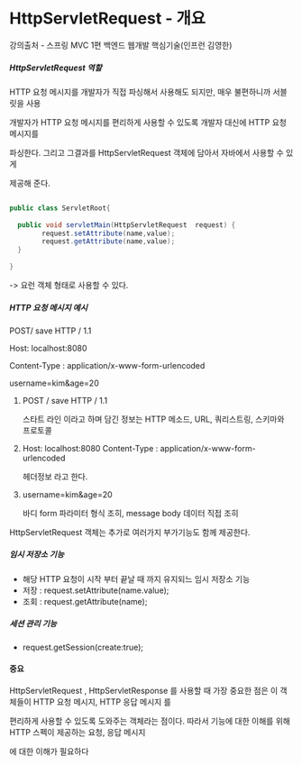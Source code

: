 # HttpServletRequest - 개요

강의출처 - 스프링 MVC 1편 백엔드 웹개발 핵심기술(인프런 김영한)



##### HttpServletRequest 역할 

HTTP 요청 메시지를 개발자가 직접 파싱해서 사용해도 되지만, 매우 불편하니까 서블릿을 사용

개발자가 HTTP 요청 메시지를 편리하게 사용할 수 있도록 개발자 대신에 HTTP 요청 메시지를 

파싱한다. 그리고 그결과를 HttpServletRequest 객체에 담아서 자바에서 사용할 수 있게 

제공해 준다. 



```java

public class ServletRoot{
    
  public void servletMain(HttpServletRequest  request) {
 		request.setAttribute(name,value);
        request.getAttribute(name,value);   
  }
    
}

```

-> 요런 객체 형태로 사용할 수 있다.



##### HTTP 요청 메시지  예시 

POST/ save HTTP / 1.1

Host: localhost:8080

Content-Type : application/x-www-form-urlencoded

username=kim&age=20





1.  POST / save HTTP / 1.1

    스타트 라인 이라고 하며 담긴 정보는 HTTP 메소드, URL, 쿼리스트링,  스키마와 프로토콜 

2.  Host: localhost:8080 Content-Type : application/x-www-form-urlencoded

    헤더정보 라고 한다. 

3.  username=kim&age=20

    바디 form 파라미터 형식 조히,  message body 데이터 직접 조히 



HttpServletRequest 객체는 추가로 여러가지 부가기능도 함께 제공한다. 



##### 임시 저장소 기능 

- 해당 HTTP 요청이 시작 부터 끝날 때 까지 유지되느 임시 저장소 기능 
- 저장 : request.setAttribute(name.value);
- 조회 : request.getAttribute(name);



##### 세션 관리 기능 

- request.getSession(create:true);



#### 중요 

HttpServletRequest , HttpServletResponse 를 사용할 때 가장 중요한 점은 이 객체들이 HTTP 요청 메시지, HTTP 응답 메시지 를 

편리하게 사용할 수 있도록 도와주는 객체라는 점이다. 따라서 기능에 대한 이해를 위해 HTTP 스펙이 제공하는 요청, 응답 메시지

에 대한 이해가 필요하다 





